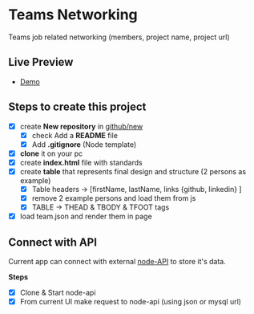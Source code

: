 # Teams Networking

Teams job related networking (members, project name, project url)

## Live Preview

- [Demo](https://sljbogdan.github.io/teams-networking/)

## Steps to create this project

- [x] create **New repository** in [github/new](https://github.com/new)
  - [x] check Add a **README** file
  - [x] Add **.gitignore** (Node template)
- [x] **clone** it on your pc
- [x] create **index.html** file with standards
- [x] create **table** that represents final design and structure (2 persons as example)
  - [x] Table headers -> [firstName, lastName, links {github, linkedin} ]
  - [x] remove 2 example persons and load them from js
  - [x] TABLE -> THEAD & TBODY & TFOOT tags
- [x] load team.json and render them in page

## Connect with API

Current app can connect with external [node-API](https://github.com/nmatei/node-api) to store it's data.

**Steps**

- [x] Clone & Start node-api
- [x] From current UI make request to node-api (using json or mysql url) 
